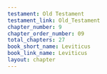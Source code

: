 ```yaml
---
testament: Old Testament
testament_link: Old_Testament
chapter_number: 9
chapter_order_number: 09
total_chapters: 27
book_short_name: Leviticus
book_link_name: Leviticus
layout: chapter
---
```

